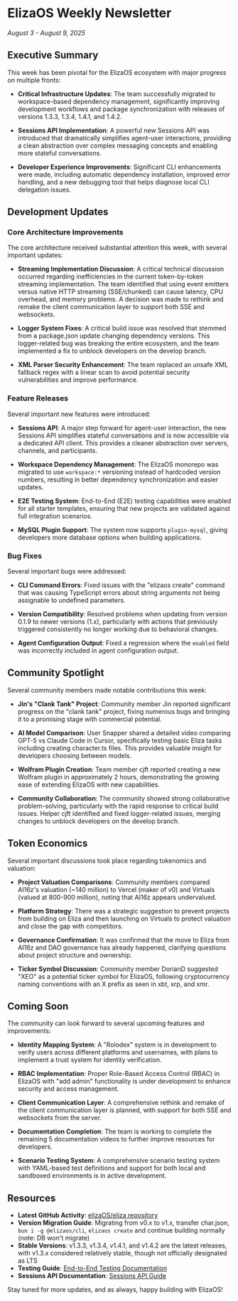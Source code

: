 # ElizaOS Weekly Newsletter
*August 3 - August 9, 2025*

## Executive Summary

This week has been pivotal for the ElizaOS ecosystem with major progress on multiple fronts:

- **Critical Infrastructure Updates**: The team successfully migrated to workspace-based dependency management, significantly improving development workflows and package synchronization with releases of versions 1.3.3, 1.3.4, 1.4.1, and 1.4.2.

- **Sessions API Implementation**: A powerful new Sessions API was introduced that dramatically simplifies agent-user interactions, providing a clean abstraction over complex messaging concepts and enabling more stateful conversations.

- **Developer Experience Improvements**: Significant CLI enhancements were made, including automatic dependency installation, improved error handling, and a new debugging tool that helps diagnose local CLI delegation issues.

## Development Updates

### Core Architecture Improvements

The core architecture received substantial attention this week, with several important updates:

- **Streaming Implementation Discussion**: A critical technical discussion occurred regarding inefficiencies in the current token-by-token streaming implementation. The team identified that using event emitters versus native HTTP streaming (SSE/chunked) can cause latency, CPU overhead, and memory problems. A decision was made to rethink and remake the client communication layer to support both SSE and websockets.

- **Logger System Fixes**: A critical build issue was resolved that stemmed from a package.json update changing dependency versions. This logger-related bug was breaking the entire ecosystem, and the team implemented a fix to unblock developers on the develop branch.

- **XML Parser Security Enhancement**: The team replaced an unsafe XML fallback regex with a linear scan to avoid potential security vulnerabilities and improve performance.

### Feature Releases

Several important new features were introduced:

- **Sessions API**: A major step forward for agent-user interaction, the new Sessions API simplifies stateful conversations and is now accessible via a dedicated API client. This provides a cleaner abstraction over servers, channels, and participants.

- **Workspace Dependency Management**: The ElizaOS monorepo was migrated to use `workspace:*` versioning instead of hardcoded version numbers, resulting in better dependency synchronization and easier updates.

- **E2E Testing System**: End-to-End (E2E) testing capabilities were enabled for all starter templates, ensuring that new projects are validated against full integration scenarios.

- **MySQL Plugin Support**: The system now supports `plugin-mysql`, giving developers more database options when building applications.

### Bug Fixes

Several important bugs were addressed:

- **CLI Command Errors**: Fixed issues with the "elizaos create" command that was causing TypeScript errors about string arguments not being assignable to undefined parameters.

- **Version Compatibility**: Resolved problems when updating from version 0.1.9 to newer versions (1.x), particularly with actions that previously triggered consistently no longer working due to behavioral changes.

- **Agent Configuration Output**: Fixed a regression where the `enabled` field was incorrectly included in agent configuration output.

## Community Spotlight

Several community members made notable contributions this week:

- **Jin's "Clank Tank" Project**: Community member Jin reported significant progress on the "clank tank" project, fixing numerous bugs and bringing it to a promising stage with commercial potential.

- **AI Model Comparison**: User Snapper shared a detailed video comparing GPT-5 vs Claude Code in Cursor, specifically testing basic Eliza tasks including creating character.ts files. This provides valuable insight for developers choosing between models.

- **Wolfram Plugin Creation**: Team member cjft reported creating a new Wolfram plugin in approximately 2 hours, demonstrating the growing ease of extending ElizaOS with new capabilities.

- **Community Collaboration**: The community showed strong collaborative problem-solving, particularly with the rapid response to critical build issues. Helper cjft identified and fixed logger-related issues, merging changes to unblock developers on the develop branch.

## Token Economics

Several important discussions took place regarding tokenomics and valuation:

- **Project Valuation Comparisons**: Community members compared AI16z's valuation (~140 million) to Vercel (maker of v0) and Virtuals (valued at 800-900 million), noting that AI16z appears undervalued. 

- **Platform Strategy**: There was a strategic suggestion to prevent projects from building on Eliza and then launching on Virtuals to protect valuation and close the gap with competitors.

- **Governance Confirmation**: It was confirmed that the move to Eliza from AI16z and DAO governance has already happened, clarifying questions about project structure and ownership.

- **Ticker Symbol Discussion**: Community member DorianD suggested "XEO" as a potential ticker symbol for ElizaOS, following cryptocurrency naming conventions with an X prefix as seen in xbt, xrp, and xmr.

## Coming Soon

The community can look forward to several upcoming features and improvements:

- **Identity Mapping System**: A "Rolodex" system is in development to verify users across different platforms and usernames, with plans to implement a trust system for identity verification.

- **RBAC Implementation**: Proper Role-Based Access Control (RBAC) in ElizaOS with "add admin" functionality is under development to enhance security and access management.

- **Client Communication Layer**: A comprehensive rethink and remake of the client communication layer is planned, with support for both SSE and websockets from the server.

- **Documentation Completion**: The team is working to complete the remaining 5 documentation videos to further improve resources for developers.

- **Scenario Testing System**: A comprehensive scenario testing system with YAML-based test definitions and support for both local and sandboxed environments is in active development.

## Resources

- **Latest GitHub Activity**: [elizaOS/eliza repository](https://github.com/elizaOS/eliza)
- **Version Migration Guide**: Migrating from v0.x to v1.x, transfer char.json, `bun i -g @elizaos/cli`, `elizaos create` and continue building normally (note: DB won't migrate)
- **Stable Versions**: v1.3.3, v1.3.4, v1.4.1, and v1.4.2 are the latest releases, with v1.3.x considered relatively stable, though not officially designated as LTS
- **Testing Guide**: [End-to-End Testing Documentation](https://github.com/elizaOS/eliza/tree/main/packages/cli/README.md)
- **Sessions API Documentation**: [Sessions API Guide](https://github.com/elizaOS/eliza/tree/main/packages/api-client/docs/sessions-api.md)

Stay tuned for more updates, and as always, happy building with ElizaOS!